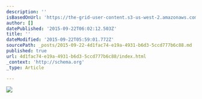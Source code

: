 ```yaml
---
description: ''
isBasedOnUrl: 'https://the-grid-user-content.s3-us-west-2.amazonaws.com/e4767461-9feb-4b98-88dc-3f4d17ec4788.jpg'
author: []
datePublished: '2015-09-22T06:02:12.503Z'
title: ''
dateModified: '2015-09-22T05:59:01.772Z'
sourcePath: _posts/2015-09-22-4d1fac74-e19a-4931-b6d3-5ccd777b6c88.md
published: true
url: 4d1fac74-e19a-4931-b6d3-5ccd777b6c88/index.html
_context: 'http://schema.org'
_type: Article

---
```

![](https://the-grid-user-content.s3-us-west-2.amazonaws.com/e4767461-9feb-4b98-88dc-3f4d17ec4788.jpg)